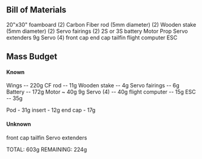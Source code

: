 ## Bill of Materials

20"x30" foamboard (2)
Carbon Fiber rod (5mm diameter) (2)
Wooden stake (5mm diameter) (2)
Servo fairings (2)
2S or 3S battery
Motor
Prop
Servo extenders
9g Servo (4)
front cap
end cap
tailfin
flight computer
ESC



## Mass Budget

#### Known
Wings -- 220g
CF rod -- 11g
Wooden stake -- 4g
Servo fairings -- 6g
Battery -- 172g
Motor ~ 40g
9g Servo (4) -- 40g
flight computer -- 15g
ESC -- 35g

Pod - 31g
insert - 12g
end cap - 17g

#### Unknown
front cap 
tailfin
Servo extenders


TOTAL: 603g
REMAINING: 224g